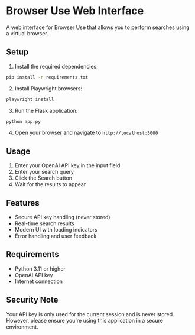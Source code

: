 # Browser Use Web Interface

A web interface for Browser Use that allows you to perform searches using a virtual browser.

## Setup

1. Install the required dependencies:
```bash
pip install -r requirements.txt
```

2. Install Playwright browsers:
```bash
playwright install
```

3. Run the Flask application:
```bash
python app.py
```

4. Open your browser and navigate to `http://localhost:5000`

## Usage

1. Enter your OpenAI API key in the input field
2. Enter your search query
3. Click the Search button
4. Wait for the results to appear

## Features

- Secure API key handling (never stored)
- Real-time search results
- Modern UI with loading indicators
- Error handling and user feedback

## Requirements

- Python 3.11 or higher
- OpenAI API key
- Internet connection

## Security Note

Your API key is only used for the current session and is never stored. However, please ensure you're using this application in a secure environment. 